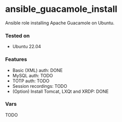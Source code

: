 # ansible_guacamole_install

Ansible role installing Apache Guacamole on Ubuntu.

### Tested on
* Ubuntu 22.04

### Features
* Basic (XML) auth: DONE
* MySQL auth: TODO
* TOTP auth: TODO
* Session recordings: TODO
* (Option) Install Tomcat, LXQt and XRDP: DONE

### Vars
TODO
